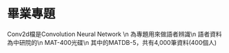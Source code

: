 # 畢業專題
Conv2d檔是Convolution Neural Network \n
為專題用來做語者辨識\n
語者資料為中研院的\n
MAT-400光碟\n
其中的MATDB-5，共有4,000筆資料(400個人)
